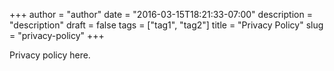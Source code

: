 +++
author = "author"
date = "2016-03-15T18:21:33-07:00"
description = "description"
draft = false
tags = ["tag1", "tag2"]
title = "Privacy Policy"
slug = "privacy-policy"
+++

Privacy policy here.
